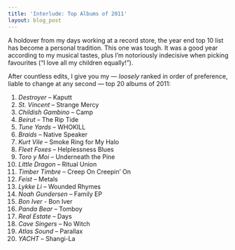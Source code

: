 ```yaml
---
title: 'Interlude: Top Albums of 2011'
layout: blog_post
---
```


A holdover from my days working at a record store, the year end top 10 list has become a personal tradition. This one was tough. It was a good year according to my musical tastes, plus I’m notoriously indecisive when picking favourites (“I love all my children equally!”).

After countless edits, I give you my — *loosely* ranked in order of preference, liable to change at any second — top 20 albums of 2011:

1.  *Destroyer* – Kaputt
2.  *St. Vincent* – Strange Mercy
3.  *Childish Gambino* – Camp
4.  *Beirut* – The Rip Tide
5.  *Tune Yards* – WHOKILL
6.  *Braids* – Native Speaker
7.  *Kurt Vile* – Smoke Ring for My Halo
8.  *Fleet Foxes* – Helplessness Blues
9.  *Toro y Moi* – Underneath the Pine
10. *Little Dragon* – Ritual Union
11. *Timber Timbre* – Creep On Creepin’ On
12. *Feist* – Metals
13. *Lykke Li* – Wounded Rhymes
14. *Noah Gundersen* – Family EP
15. *Bon Iver -* Bon Iver
16. *Panda Bear* – Tomboy
17. *Real Estate* – Days
18. *Cave Singers* – No Witch
19. *Atlas Sound* – Parallax
20. *YACHT* – Shangi-La

<!-- Bonus! A few choice tracks from said albums, some of them with excellent videos: -->